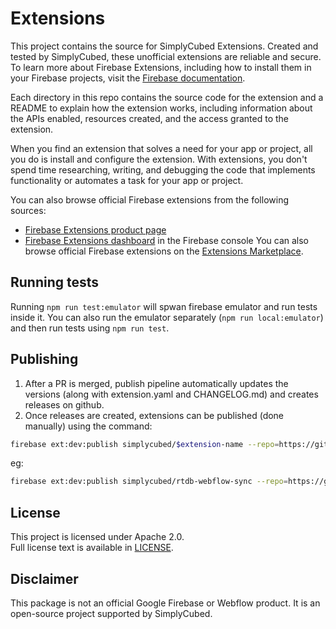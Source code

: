 # Extensions

This project contains the source for SimplyCubed Extensions. Created and tested by SimplyCubed, these unofficial extensions are reliable and secure. To learn more about Firebase Extensions, including how to install them in your Firebase projects, visit the [Firebase documentation](https://firebase.google.com/docs/extensions).

Each directory in this repo contains the source code for the extension and a README to explain how the extension works, including information about the APIs enabled, resources created, and the access granted to the extension.

When you find an extension that solves a need for your app or project, all you do is install and configure the extension. With extensions, you don't spend time researching, writing, and debugging the code that implements functionality or automates a task for your app or project.

You can also browse official Firebase extensions from the following sources:

- [Firebase Extensions product page](https://firebase.google.com/products/extensions)
- [Firebase Extensions dashboard](https://console.firebase.google.com/project/_/extensions/) in the Firebase console
  You can also browse official Firebase extensions on the [Extensions Marketplace](https://extensions.dev).

## Running tests

Running `npm run test:emulator` will spwan firebase emulator and run tests inside it.
You can also run the emulator separately (`npm run local:emulator`) and then run tests using `npm run test`.

## Publishing

1. After a PR is merged, publish pipeline automatically updates the versions (along with extension.yaml and CHANGELOG.md) and creates releases on github.
2. Once releases are created, extensions can be published (done manually) using the command:

```bash
firebase ext:dev:publish simplycubed/$extension-name --repo=https://github.com/simplycubed/extensions --root=$extension-name --ref=$extension-release-tag
```

eg:

```bash
firebase ext:dev:publish simplycubed/rtdb-webflow-sync --repo=https://github.com/simplycubed/extensions --root=rtdb-webflow-sync --ref=rtdb-webflow-sync@0.2.4
```

## License

This project is licensed under Apache 2.0.  
Full license text is available in [LICENSE](LICENSE).

## Disclaimer

This package is not an official Google Firebase or Webflow product. It is an open-source project supported by SimplyCubed.
